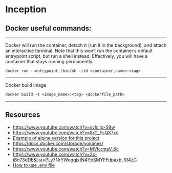 # **Inception**

## Docker useful commands:
---
Docker will run the container, detach it (run it in the background), and attach an interactive terminal.
Note that this won’t run the container’s default entrypoint script, but run a shell instead.
Effectively, you will have a container that stays running permanently.

	docker run --entrypoint /bin/sh -itd <container_name>:<tag>
---
Docker build image

	docker build -t <image_name>:<tag> <dockerfile_path>
---
## Resources
 * https://www.youtube.com/watch?v=svlcIIp-S9w
 * https://www.youtube.com/watch?v=8rC_FsQX7xo
 * [Example of alpine version for this project](https://github.com/andrewnikiforov/ft_inception)
 * https://docs.docker.com/storage/volumes/
 * https://www.youtube.com/watch?v=MVIcrmeV_6c
 * https://www.youtube.com/watch?v=3c-iBn73dDE&list=PLy7NrYWoggjxtN4YbSMYFFdpaxb-fR4zC
 * [How to use .env file](https://www.youtube.com/watch?v=WqiazgeOsiQ)